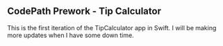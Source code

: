 ## CodePath Prework - Tip Calculator 

This is the first iteration of the TipCalculator app in Swift. I will be making more updates when I have some down time.